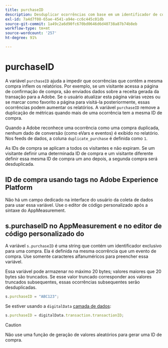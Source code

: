 ```yaml
---
title: purchaseID
description: Desduplicar ocorrências com base em um identificador de compra exclusivo.
exl-id: 7a4d7f08-65ae-4541-a94e-cc6c445c01db
source-git-commit: 1a49c2a6d90fc670bd0646d6d40738a87b74b8eb
workflow-type: tm+mt
source-wordcount: '257'
ht-degree: 91%

---
```


# purchaseID

A variável `purchaseID` ajuda a impedir que ocorrências que contêm a mesma compra inflem os relatórios. Por exemplo, se um visitante acessa a página de confirmação de compra, são enviados dados sobre a receita gerada da transação para a Adobe. Se o usuário atualizar esta página várias vezes ou se marcar como favorito a página para visitá-la posteriormente, essas ocorrências podem aumentar os relatórios. A variável `purchaseID` remove a duplicação de métricas quando mais de uma ocorrência tem a mesma ID de compra.

Quando a Adobe reconhece uma ocorrência como uma compra duplicada, nenhum dado de conversão (como eVars e eventos) é exibido no relatório. Nos feeds de dados, a coluna `duplicate_purchase` é definida como `1`.

As IDs de compra se aplicam a todos os visitantes e não expiram. Se um visitante definir uma determinada ID de compra e um visitante diferente definir essa mesma ID de compra um ano depois, a segunda compra será desduplicada.

## ID de compra usando tags no Adobe Experience Platform

Não há um campo dedicado na interface do usuário da coleta de dados para usar essa variável. Use o editor de código personalizado após a sintaxe do AppMeasurement.

## s.purchaseID no AppMeasurement e no editor de código personalizado do 

A variável `s.purchaseID` é uma string que contém um identificador exclusivo para uma compra. Ela é definida na mesma ocorrência que um evento de compra. Use somente caracteres alfanuméricos para preencher essa variável.

Essa variável pode armazenar no máximo 20 bytes; valores maiores que 20 bytes são truncados. Se esse valor truncado corresponder aos valores truncados subsequentes, essas ocorrências subsequentes serão desduplicadas.

```js
s.purchaseID = "ABC123";
```

Se estiver usando a `digitalData` [camada de dados](../../prepare/data-layer.md):

```js
s.purchaseID = digitalData.transaction.transactionID;
```

>[!CAUTION]
>
>Não use uma função de geração de valores aleatórios para gerar uma ID de compra.
